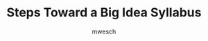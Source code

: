 ---
layout: leaf-node
title: "Steps Toward a Big Idea Syllabus"
title-url: "http://myteachingnotebook.com/index.php/2015/08/28/rethinking-the-syllabus/"
author: "mwesch"
groups: introduction-to-edtech
categories: views-on-edtech
topics: introductory-resources
summary: >
    mwesch lists 9 ideas a teacher can take to make an improved, student engagement
    focused syllabus.
cite: >
    mwesch (2015). (web log) Steps Toward a Big Idea Syllabus. My Teaching Notebook,
    retrieved April 20, 2017 from: http://myteachingnotebook.com/index.php/2015/08/28/rethinking-the-syllabus/
pub-date: 2015-08-28
added-date: 2017-04-20
resource-type: external-page
---